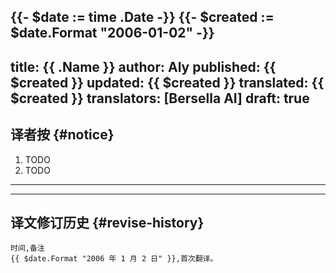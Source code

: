 {{- $date := time .Date -}}
{{- $created := $date.Format "2006-01-02" -}}
---
title: {{ .Name }}
author: Aly
published: {{ $created }}
updated: {{ $created }}
translated: {{ $created }}
translators: [Bersella AI]
draft: true
---

## 译者按 {#notice}

1. TODO
1. TODO

--------

--------

## 译文修订历史 {#revise-history}

```csv
时间,备注
{{ $date.Format "2006 年 1 月 2 日" }},首次翻译。
```

